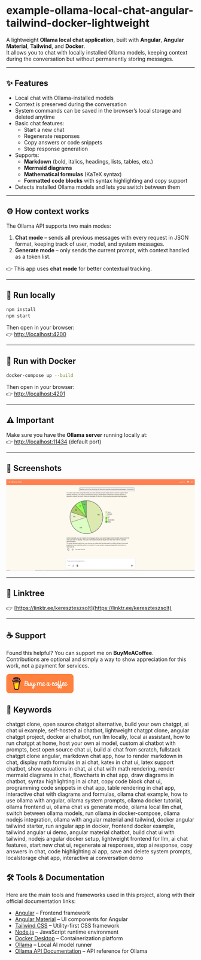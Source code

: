 # example-ollama-local-chat-angular-tailwind-docker-lightweight

A lightweight **Ollama local chat application**, built with **Angular**, **Angular Material**, **Tailwind**, and **Docker**.  
It allows you to chat with locally installed Ollama models, keeping context during the conversation but without permanently storing messages.  

---

## ✨ Features

- Local chat with Ollama-installed models  
- Context is preserved during the conversation  
- System commands can be saved in the browser’s local storage and deleted anytime  
- Basic chat features:
  - Start a new chat  
  - Regenerate responses  
  - Copy answers or code snippets  
  - Stop response generation  
- Supports:
  - **Markdown** (bold, italics, headings, lists, tables, etc.)  
  - **Mermaid diagrams**  
  - **Mathematical formulas** (KaTeX syntax)  
  - **Formatted code blocks** with syntax highlighting and copy support  
- Detects installed Ollama models and lets you switch between them  

---

## ⚙️ How context works

The Ollama API supports two main modes:

1. **Chat mode** – sends all previous messages with every request in JSON format, keeping track of user, model, and system messages.  
2. **Generate mode** – only sends the current prompt, with context handled as a token list.  

👉 This app uses **chat mode** for better contextual tracking.  

---

## 🚀 Run locally

```bash
npm install
npm start
```

Then open in your browser:  
👉 [http://localhost:4200](http://localhost:4200)

---

## 🐳 Run with Docker

```bash
docker-compose up --build
```

Then open in your browser:  
👉 [http://localhost:4201](http://localhost:4201)

---

## ⚠️ Important

Make sure you have the **Ollama server** running locally at:  
👉 [http://localhost:11434](http://localhost:11434) (default port)

---

## 📸 Screenshots

<img src="readme-assets/Capture1.png" alt="Screenshot 1" width="800"/>  

---

## 🔗 Linktree

👉 [https://linktr.ee/kereszteszsolt](https://linktr.ee/kereszteszsolt)

---

## ☕ Support

Found this helpful? You can support me on **BuyMeACoffee**.  
Contributions are optional and simply a way to show appreciation for this work, not a payment for services.

<a href="https://www.buymeacoffee.com/kereszteszsolt" target="_blank">
  <img src="readme-assets/orange-button.png" alt="Buy Me A Coffee" width="180"/>
</a>

## 🔑 Keywords

chatgpt clone, open source chatgpt alternative, build your own chatgpt, ai chat ui example, self-hosted ai chatbot, lightweight chatgpt clone, angular chatgpt project, docker ai chatbot, run llm locally, local ai assistant, how to run chatgpt at home, host your own ai model, custom ai chatbot with prompts, best open source chat ui, build ai chat from scratch, fullstack chatgpt clone angular,
markdown chat app, how to render markdown in chat, display math formulas in ai chat, katex in chat ui, latex support chatbot, show equations in chat, ai chat with math rendering, render mermaid diagrams in chat, flowcharts in chat app, draw diagrams in chatbot, syntax highlighting in ai chat, copy code block chat ui, programming code snippets in chat app, table rendering in chat app, interactive chat with diagrams and formulas,
ollama chat example, how to use ollama with angular, ollama system prompts, ollama docker tutorial, ollama frontend ui, ollama chat vs generate mode, ollama local llm chat, switch between ollama models, run ollama in docker-compose, ollama nodejs integration, ollama with angular material and tailwind,
docker angular tailwind starter, run angular app in docker, frontend docker example, tailwind angular ui demo, angular material chatbot, build chat ui with tailwind, nodejs angular docker setup, lightweight frontend for llm,
ai chat features, start new chat ui, regenerate ai responses, stop ai response, copy answers in chat, code highlighting ai app, save and delete system prompts, localstorage chat app, interactive ai conversation demo

## 🛠️ Tools & Documentation

Here are the main tools and frameworks used in this project, along with their official documentation links:

- [Angular](https://angular.io/docs) – Frontend framework
- [Angular Material](https://material.angular.io/components/categories) – UI components for Angular
- [Tailwind CSS](https://tailwindcss.com/docs) – Utility-first CSS framework
- [Node.js](https://nodejs.org/en/docs/) – JavaScript runtime environment
- [Docker Desktop](https://docs.docker.com/desktop/) – Containerization platform
- [Ollama](https://ollama.com/) – Local AI model runner
- [Ollama API Documentation](https://github.com/ollama/ollama/blob/main/docs/api.md) – API reference for Ollama  

